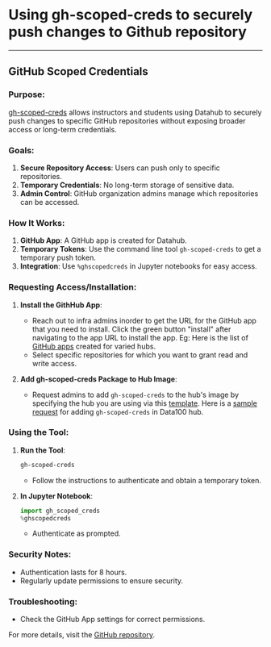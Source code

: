 # Using gh-scoped-creds to securely push changes to Github repository

---

## **GitHub Scoped Credentials**

### Purpose:
[gh-scoped-creds](https://github.com/jupyterhub/gh-scoped-creds) allows instructors and students using Datahub to securely push changes to specific GitHub repositories without exposing broader access or long-term credentials.

### Goals:
1. **Secure Repository Access**: Users can push only to specific repositories.
2. **Temporary Credentials**: No long-term storage of sensitive data.
3. **Admin Control**: GitHub organization admins manage which repositories can be accessed.

### How It Works:
1. **GitHub App**: A GitHub app is created for Datahub.
2. **Temporary Tokens**: Use the command line tool `gh-scoped-creds` to get a temporary push token.
3. **Integration**: Use `%ghscopedcreds` in Jupyter notebooks for easy access.

### Requesting Access/Installation:

1. **Install the GithHub App**:
   - Reach out to infra admins inorder to get the URL for the GitHub app that you need to install. Click the green button "install" after navigating to the app URL to install the app. Eg: Here is the list of [GitHub apps](https://github.com/organizations/berkeley-dsep-infra/settings/apps/) created for varied hubs.
   - Select specific repositories for which you want to grant read and write access.

2. **Add gh-scoped-creds Package to Hub Image**:
   - Request admins to add `gh-scoped-creds` to the hub's image by specifying the hub you are using via this [template](https://github.com/berkeley-dsep-infra/datahub/issues/new?assignees=felder%2Cbalajialg%2Cshaneknapp&labels=package-request&projects=&template=package_request.yml&title=Request+python+package+X+for+class+Y). Here is a [sample request](https://github.com/berkeley-dsep-infra/datahub/issues/4879) for adding `gh-scoped-creds` in Data100 hub. 

### Using the Tool:

1. **Run the Tool**:
    ```bash
    gh-scoped-creds
    ```
   - Follow the instructions to authenticate and obtain a temporary token.

2. **In Jupyter Notebook**:
    ```python
    import gh_scoped_creds
    %ghscopedcreds
    ```
   - Authenticate as prompted.

### Security Notes:
- Authentication lasts for 8 hours.
- Regularly update permissions to ensure security.

### Troubleshooting:
- Check the GitHub App settings for correct permissions.

For more details, visit the [GitHub repository](https://github.com/jupyterhub/gh-scoped-creds).